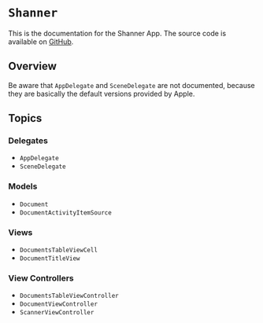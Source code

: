 # ``Shanner``

This is the documentation for the Shanner App.
The source code is available on [GitHub](https://github.com/lovetodream/Shanner).

## Overview

Be aware that ``AppDelegate`` and ``SceneDelegate`` are not documented, because they are basically the default versions provided by Apple.

## Topics

### Delegates

- ``AppDelegate``
- ``SceneDelegate``

### Models

- ``Document``
- ``DocumentActivityItemSource``

### Views

- ``DocumentsTableViewCell``
- ``DocumentTitleView``

### View Controllers

- ``DocumentsTableViewController``
- ``DocumentViewController``
- ``ScannerViewController``
